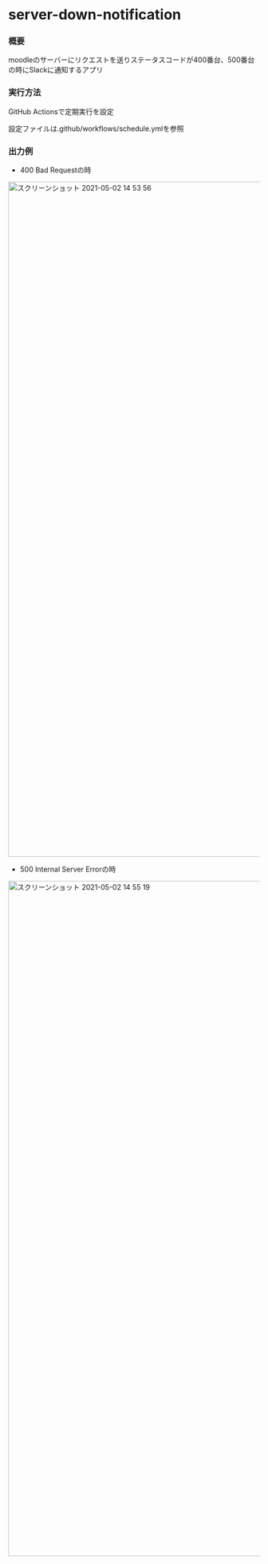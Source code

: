 # server-down-notification

### 概要
moodleのサーバーにリクエストを送りステータスコードが400番台、500番台の時にSlackに通知するアプリ

### 実行方法
GitHub Actionsで定期実行を設定

設定ファイルは.github/workflows/schedule.ymlを参照

### 出力例
- 400 Bad Requestの時
<img width="1354" alt="スクリーンショット 2021-05-02 14 53 56" src="https://user-images.githubusercontent.com/59118646/116803990-4e0dda80-ab56-11eb-9d53-f2489c4fb6c5.png">

- 500 Internal Server Errorの時
<img width="1354" alt="スクリーンショット 2021-05-02 14 55 19" src="https://user-images.githubusercontent.com/59118646/116804014-71d12080-ab56-11eb-9386-40c40586dc68.png">

